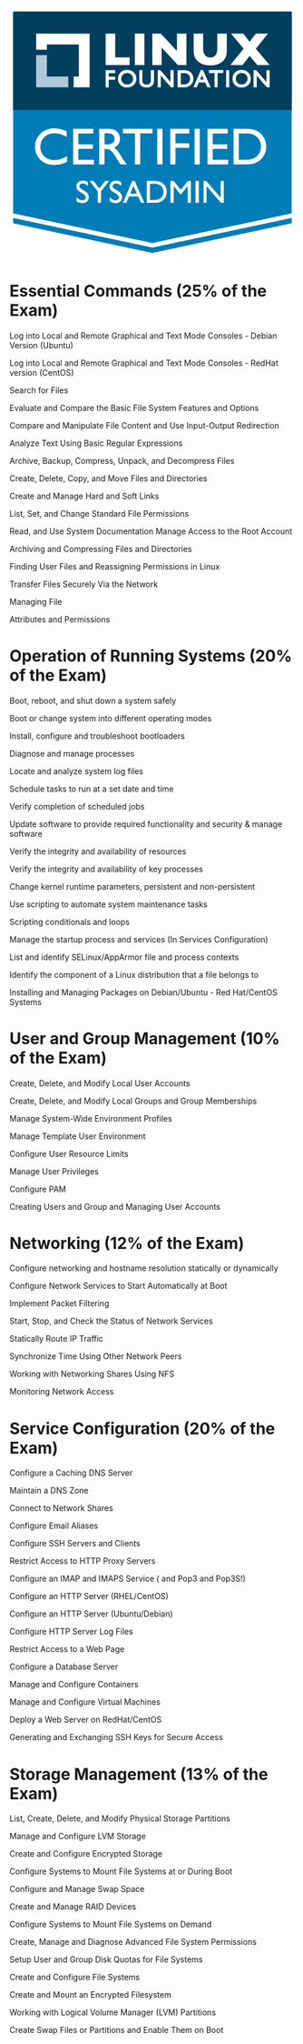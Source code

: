 [image_0]: /src/logo.png
![alt text][image_0]




# Essential Commands (25% of the Exam)
Log into Local and Remote Graphical and Text Mode Consoles - Debian Version (Ubuntu)

Log into Local and Remote Graphical and Text Mode Consoles - RedHat version (CentOS)

Search for Files

Evaluate and Compare the Basic File System Features and Options

Compare and Manipulate File Content and Use Input-Output Redirection

Analyze Text Using Basic Regular Expressions

Archive, Backup, Compress, Unpack, and Decompress Files

Create, Delete, Copy, and Move Files and Directories 

Create and Manage Hard and Soft Links 

List, Set, and Change Standard File Permissions 

Read, and Use System Documentation Manage Access to the Root Account 

Archiving and Compressing Files and Directories

Finding User Files and Reassigning Permissions in Linux 

Transfer Files Securely Via the Network 

Managing File

Attributes and Permissions 

# Operation of Running Systems (20% of the Exam) 

Boot, reboot, and shut down a system safely 

Boot or change system into different operating modes 

Install, configure and troubleshoot bootloaders 

Diagnose and manage processes 

Locate and analyze system log files 

Schedule tasks to run at a set date and time 

Verify completion of scheduled jobs 

Update software to provide required functionality and security & manage software

Verify the integrity and availability of resources 

Verify the integrity and availability of key processes 

Change kernel runtime parameters, persistent and non-persistent 

Use scripting to automate system maintenance tasks 

Scripting conditionals and loops 

Manage the startup process and services (In Services Configuration) 

List and identify SELinux/AppArmor file and process contexts 

Identify the component of a Linux distribution that a file belongs to 

Installing and Managing Packages on Debian/Ubuntu - Red Hat/CentOS Systems 

# User and Group Management (10% of the Exam) 

Create, Delete, and Modify Local User Accounts 

Create, Delete, and Modify Local Groups and Group Memberships 

Manage System-Wide Environment Profiles 

Manage Template User Environment 

Configure User Resource Limits 

Manage User Privileges 

Configure PAM 

Creating Users and Group and Managing User Accounts 

# Networking (12% of the Exam) 

Configure networking and hostname resolution statically or dynamically 

Configure Network Services to Start Automatically at Boot 

Implement Packet Filtering 

Start, Stop, and Check the Status of Network Services 

Statically Route IP Traffic 

Synchronize Time Using Other Network Peers 

Working with Networking Shares Using NFS 

Monitoring Network Access 

# Service Configuration (20% of the Exam) 

Configure a Caching DNS Server 

Maintain a DNS Zone 

Connect to Network Shares 

Configure Email Aliases 

Configure SSH Servers and Clients 

Restrict Access to HTTP Proxy Servers 

Configure an IMAP and IMAPS Service ( and Pop3 and Pop3S!) 

Configure an HTTP Server (RHEL/CentOS) 

Configure an HTTP Server (Ubuntu/Debian) 

Configure HTTP Server Log Files 

Restrict Access to a Web Page 

Configure a Database Server 

Manage and Configure Containers 

Manage and Configure Virtual Machines 

Deploy a Web Server on RedHat/CentOS 

Generating and Exchanging SSH Keys for Secure Access 

# Storage Management (13% of the Exam) 

List, Create, Delete, and Modify Physical Storage Partitions 

Manage and Configure LVM Storage 

Create and Configure Encrypted Storage 

Configure Systems to Mount File Systems at or During Boot 

Configure and Manage Swap Space 

Create and Manage RAID Devices 

Configure Systems to Mount File Systems on Demand 

Create, Manage and Diagnose Advanced File System Permissions 

Setup User and Group Disk Quotas for File Systems 

Create and Configure File Systems 

Create and Mount an Encrypted Filesystem 

Working with Logical Volume Manager (LVM) Partitions 

Create Swap Files or Partitions and Enable Them on Boot 
